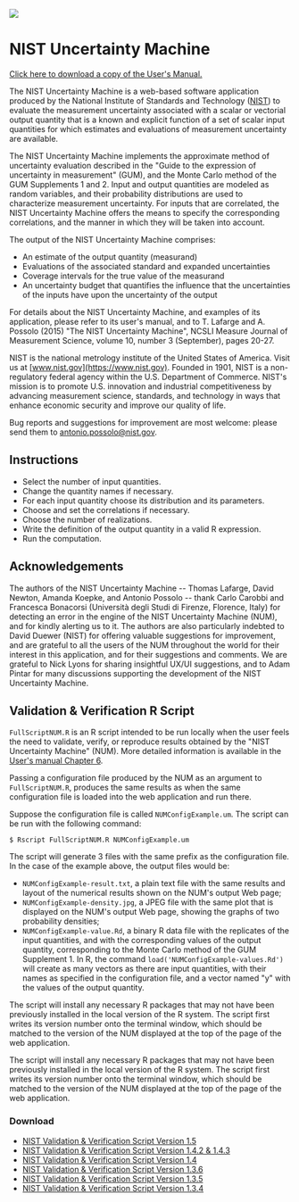 ![](https://nccoe.nist.gov/sites/all/themes/custom/nccoe2x/asset/img/NIST_logo.svg)

# NIST Uncertainty Machine

 [Click here to download a copy of the User's Manual.](./NISTUncertaintyMachine-UserManual.pdf)

The NIST Uncertainty Machine is a web-based software application produced by the National Institute of Standards and Technology ([NIST](https://www.nist.gov)) to evaluate the measurement uncertainty associated with a scalar or vectorial output quantity that is a known and explicit function of a set of scalar input quantities for which estimates and evaluations of measurement uncertainty are available.

The NIST Uncertainty Machine implements the approximate method of uncertainty evaluation described in the "Guide to the expression of uncertainty in measurement" (GUM), and the Monte Carlo method of the GUM Supplements 1 and 2. Input and output quantities are modeled as random variables, and their probability distributions are used to characterize measurement uncertainty. For inputs that are correlated, the NIST Uncertainty Machine offers the means to specify the corresponding correlations, and the manner in which they will be taken into account.

The output of the NIST Uncertainty Machine comprises:

 * An estimate of the output quantity (measurand)
 * Evaluations of the associated standard and expanded uncertainties
 * Coverage intervals for the true value of the measurand
 * An uncertainty budget that quantifies the influence that the uncertainties of the inputs have upon the uncertainty of the output

For details about the NIST Uncertainty Machine, and examples of its application, please refer to its user's manual, and to T. Lafarge and A. Possolo (2015) "The NIST Uncertainty Machine", NCSLI Measure Journal of Measurement Science, volume 10, number 3 (September), pages 20-27.

NIST is the national metrology institute of the United States of America. Visit us at [www.nist.gov](https://www.nist.gov). Founded in 1901, NIST is a non-regulatory federal agency within the U.S. Department of Commerce. NIST's mission is to promote U.S. innovation and industrial competitiveness by advancing measurement science, standards, and technology in ways that enhance economic security and improve our quality of life.

Bug reports and suggestions for improvement are most welcome: please send them to [antonio.possolo@nist.gov](mailto:antonio.possolo@nist.gov).


## Instructions

* Select the number of input quantities.
* Change the quantity names if necessary.
* For each input quantity choose its distribution and its parameters.
* Choose and set the correlations if necessary.
* Choose the number of realizations.
* Write the definition of the output quantity in a valid R expression.
* Run the computation.

## Acknowledgements

The authors of the NIST Uncertainty Machine -- Thomas Lafarge, David Newton, Amanda Koepke, and Antonio Possolo -- thank Carlo Carobbi and Francesca Bonacorsi (Università degli Studi di Firenze, Florence, Italy) for detecting an error in the engine of the NIST Uncertainty Machine (NUM), and for kindly alerting us to it. The authors are also particularly indebted to David Duewer (NIST) for offering valuable suggestions for improvement, and are grateful to all the users of the NUM throughout the world for their interest in this application, and for their suggestions and comments. We are grateful to Nick Lyons for sharing insightful UX/UI suggestions, and to Adam Pintar for many discussions supporting the development of the NIST Uncertainty Machine.

## Validation & Verification R Script

`FullScriptNUM.R` is an R script intended to be run locally when the user feels the need to validate, verify, or reproduce results obtained by the "NIST Uncertainty Machine" (NUM).
More detailed information is available in the [User's manual Chapter 6]("./NISTUncertaintyMachine-UserManual.pdf#page=17").

Passing a configuration file produced by the NUM as an argument to `FullScriptNUM.R`, produces the same results as when the same configuration file is loaded into the web application and run there.

Suppose the configuration file is called `NUMConfigExample.um`. The script can be run with the following command:

`$ Rscript FullScriptNUM.R NUMConfigExample.um`


The script will generate 3 files with the same prefix as the configuration file. In the case of the example above, the output files would be:

* `NUMConfigExample-result.txt`, a plain text file with the same results and layout of the numerical results shown on the NUM's output Web page;
* `NUMConfigExample-density.jpg`, a JPEG file with the same plot that is displayed on the NUM's output Web page, showing the graphs of two probability densities;
* `NUMConfigExample-value.Rd`, a binary R data file with the replicates of the input quantities, and with the corresponding values of the output quantity, corresponding to the Monte Carlo method of the GUM Supplement 1. In R, the command `load('NUMConfigExample-values.Rd')` will create as many vectors as there are input quantities, with their names as specified in the configuration file, and a vector named "y" with the values of the output quantity.

The script will install any necessary R packages that may not have been previously installed in the local version of the R system. The script first writes its version number onto the terminal window, which should be matched to the version of the NUM displayed at the top of the page of the web application.

The script will install any necessary R packages that may not have been previously installed in the local version of the R system. The script first writes its version number onto the terminal window, which should be matched to the version of the NUM displayed at the top of the page of the web application.

### Download
  *   [NIST Validation & Verification Script Version 1.5](./FullScriptNUM/FullScriptNUM_1.5.R)
  *   [NIST Validation & Verification Script Version 1.4.2 & 1.4.3](./FullScriptNUM/FullScriptNUM_1.4.2.R)
  *   [NIST Validation & Verification Script Version 1.4](./FullScriptNUM/FullScriptNUM_1.4.R)
  *   [NIST Validation & Verification Script Version 1.3.6](./FullScriptNUM/FullScriptNUM_1.3.6.R)
  *   [NIST Validation & Verification Script Version 1.3.5](./FullScriptNUM/FullScriptNUM_1.3.5.R)
  *   [NIST Validation & Verification Script Version 1.3.4](./FullScriptNUM/FullScriptNUM_1.3.4.R)

